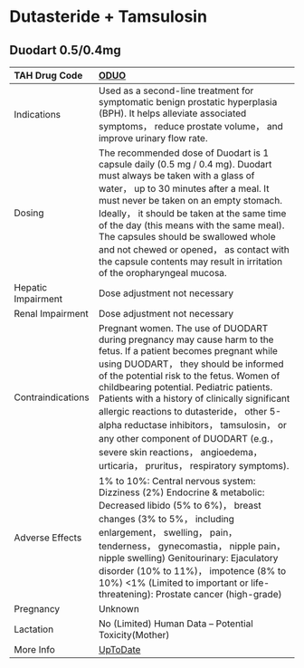 # Dutasteride + Tamsulosin

## Duodart 0.5/0.4mg

| TAH Drug Code      | [ODUO](https://www.tahsda.org.tw/drugs/hissearch.php?drug_code=ODUO)                                                                                                                                                                                                                                                                                                                                                                                                                                                       |
|:-------------------|:---------------------------------------------------------------------------------------------------------------------------------------------------------------------------------------------------------------------------------------------------------------------------------------------------------------------------------------------------------------------------------------------------------------------------------------------------------------------------------------------------------------------------|
| Indications        | Used as a second-line treatment for symptomatic benign prostatic hyperplasia (BPH). It helps alleviate associated symptoms， reduce prostate volume， and improve urinary flow rate.                                                                                                                                                                                                                                                                                                                                       |
| Dosing             | The recommended dose of Duodart is 1 capsule daily (0.5 mg / 0.4 mg). Duodart must always be taken with a glass of water， up to 30 minutes after a meal. It must never be taken on an empty stomach. Ideally， it should be taken at the same time of the day (this means with the same meal). The capsules should be swallowed whole and not chewed or opened， as contact with the capsule contents may result in irritation of the oropharyngeal mucosa.                                                               |
| Hepatic Impairment | Dose adjustment not necessary                                                                                                                                                                                                                                                                                                                                                                                                                                                                                              |
| Renal Impairment   | Dose adjustment not necessary                                                                                                                                                                                                                                                                                                                                                                                                                                                                                              |
| Contraindications  | Pregnant women. The use of DUODART during pregnancy may cause harm to the fetus. If a patient becomes pregnant while using DUODART， they should be informed of the potential risk to the fetus. Women of childbearing potential. Pediatric patients. Patients with a history of clinically significant allergic reactions to dutasteride， other 5-alpha reductase inhibitors， tamsulosin， or any other component of DUODART (e.g.， severe skin reactions， angioedema， urticaria， pruritus， respiratory symptoms). |
| Adverse Effects    | 1% to 10%: Central nervous system: Dizziness (2%) Endocrine & metabolic: Decreased libido (5% to 6%)， breast changes (3% to 5%， including enlargement， swelling， pain， tenderness， gynecomastia， nipple pain， nipple swelling) Genitourinary: Ejaculatory disorder (10% to 11%)， impotence (8% to 10%) <1% (Limited to important or life-threatening): Prostate cancer (high-grade)                                                                                                                               |
| Pregnancy          | Unknown                                                                                                                                                                                                                                                                                                                                                                                                                                                                                                                    |
| Lactation          | No (Limited) Human Data – Potential Toxicity(Mother)                                                                                                                                                                                                                                                                                                                                                                                                                                                                       |
| More Info          | [UpToDate](https://www.uptodate.com/contents/dutasteride-and-tamsulosin-drug-information)                                                                                                                                                                                                                                                                                                                                                                                                                                  |

